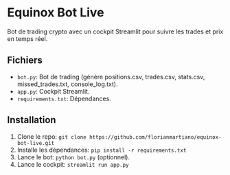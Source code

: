 # Equinox Bot Live
Bot de trading crypto avec un cockpit Streamlit pour suivre les trades et prix en temps réel.

## Fichiers
- `bot.py`: Bot de trading (génère positions.csv, trades.csv, stats.csv, missed_trades.txt, console_log.txt).
- `app.py`: Cockpit Streamlit.
- `requirements.txt`: Dépendances.

## Installation
1. Clone le repo: `git clone https://github.com/florianmartiano/equinox-bot-live.git`
2. Installe les dépendances: `pip install -r requirements.txt`
3. Lance le bot: `python bot.py` (optionnel).
4. Lance le cockpit: `streamlit run app.py`
